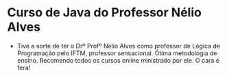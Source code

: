 # Curso de Java do Professor Nélio Alves

- Tive a sorte de ter o Drº Profº Nélio Alves como professor de Lógica de Programação pelo IFTM, professor sensacional. Ótima metodologia de ensino. Recomendo todos os cursos online ministrado por ele. O cara é fera!

